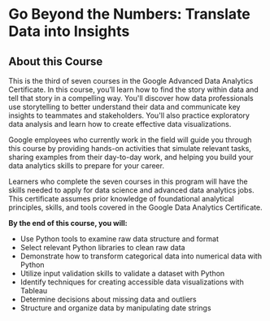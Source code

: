 # Go Beyond the Numbers: Translate Data into Insights

## About this Course

This is the third of seven courses in the Google Advanced Data Analytics Certificate. In this course, you’ll learn how to find the story within data and tell that story in a compelling way. You'll discover how data professionals use storytelling to better understand their data and communicate key insights to teammates and stakeholders. You'll also practice exploratory data analysis and learn how to create effective data visualizations.

Google employees who currently work in the field will guide you through this course by providing hands-on activities that simulate relevant tasks, sharing examples from their day-to-day work, and helping you build your data analytics skills to prepare for your career.

Learners who complete the seven courses in this program will have the skills needed to apply for data science and advanced data analytics jobs. This certificate assumes prior knowledge of foundational analytical principles, skills, and tools covered in the Google Data Analytics Certificate.

**By the end of this course, you will:**

- Use Python tools to examine raw data structure and format
- Select relevant Python libraries to clean raw data
- Demonstrate how to transform categorical data into numerical data with Python
- Utilize input validation skills to validate a dataset with Python
- Identify techniques for creating accessible data visualizations with Tableau
- Determine decisions about missing data and outliers
- Structure and organize data by manipulating date strings